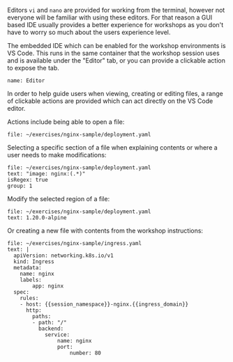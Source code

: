 Editors ``vi`` and ``nano`` are provided for working from the terminal, however not everyone will be familiar with using these editors. For that reason a GUI based IDE usually provides a better experience for workshops as you don't have to worry so much about the users experience level.

The embedded IDE which can be enabled for the workshop environments is VS Code. This runs in the same container that the workshop session uses and is available under the "Editor" tab, or you can provide a clickable action to expose the tab.

```dashboard:open-dashboard
name: Editor
```

In order to help guide users when viewing, creating or editing files, a range of clickable actions are provided which can act directly on the VS Code editor.

Actions include being able to open a file:

```editor:open-file
file: ~/exercises/nginx-sample/deployment.yaml
```

Selecting a specific section of a file when explaining contents or where a user needs to make modifications:

```editor:select-matching-text
file: ~/exercises/nginx-sample/deployment.yaml
text: "image: nginx:(.*)"
isRegex: true
group: 1
```

Modify the selected region of a file:

```editor:replace-text-selection
file: ~/exercises/nginx-sample/deployment.yaml
text: 1.20.0-alpine
```

Or creating a new file with contents from the workshop instructions:

```editor:append-lines-to-file
file: ~/exercises/nginx-sample/ingress.yaml
text: |
  apiVersion: networking.k8s.io/v1
  kind: Ingress
  metadata:
    name: nginx
    labels:
        app: nginx
  spec:
    rules:
    - host: {{session_namespace}}-nginx.{{ingress_domain}}
      http:
        paths:
        - path: "/"
          backend:
            service:
                name: nginx
                port:
                    number: 80
```
